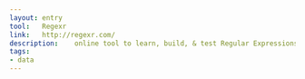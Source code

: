 ```yaml
---
layout: entry
tool:	Regexr
link:	http://regexr.com/
description:	online tool to learn, build, & test Regular Expressions
tags:
- data	
---
```

